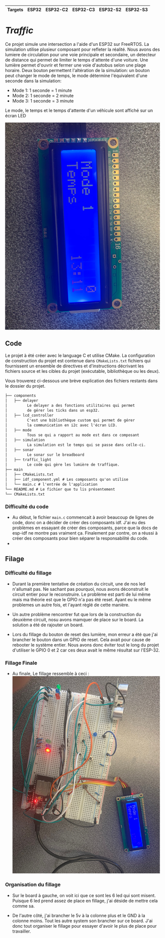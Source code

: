 | Targets | ESP32 | ESP32-C2 | ESP32-C3 | ESP32-S2 | ESP32-S3 |
|---------|-------|----------|----------|----------|----------|

# _Traffic_

Ce projet simule une intersection a l'aide d'un ESP32 sur FreeRTOS.
La simulation utilise plusieur composant pour refleter la réalité.
Nous avons des lumiere de circulation pour une voie principale et secondaire, un detecteur de distance qui permet de
limiter le temps d'attente d'une voiture.
Une lumière permet d'ouvrir et fermer une voie d'autobus selon une plage horaire.
Deux bouton permettent l'altération de la simulation: un bouton peut changer le mode de temps, le mode détermine
l'équivalent d'une seconde dans la simulation:

- Mode 1: 1 seconde = 1 minute
- Mode 2: 1 seconde = 2 minute
- Mode 3: 1 seconde = 3 minute

Le mode, le temps et le temps d'attente d'un véhicule sont affiché sur un écran LED

![lcd](docs/lcd.png)

## Code

Le projet à été créer avec le language C et utilise CMake. La configuration de construction du projet est contenue
dans `CMakeLists.txt`
fichiers qui fournissent un ensemble de directives et d'instructions décrivant les fichiers source et les cibles du
projet
(exécutable, bibliothèque ou les deux).

Vous trouverez ci-dessous une brève explication des fichiers restants dans le dossier du projet.

```
├── components
│   ├── delayer
│         Le delayer a des fonctions utilitaires qui permet
│         de gérer les ticks dans un esp32.
│   ├── lcd_controller
│         C'est une bibliothèque custom qui permet de gérer
│         la communication en i2c avec l'écran LCD.
│   ├── mode
│         Tous se qui a rapport au mode est dans ce composant
│   ├── simulation
│         La simulation est le temps qui se passe dans celle-ci.
│   ├── sonar
│         Le sonar sur le breadboard
│   ├── traffic_light
│         Le code qui gère les lumière de traffique.
├── main
│   ├── CMakeLists.txt
│   ├── idf_component.yml # Les composants qu'on utilise        
│   └── main.c # l'entrée de l'application
└── README.md # Le fichier que tu lis présentement
└── CMakeLists.txt 
```

### Difficulté du code

- Au début, le fichier `main.c` commencait à avoir beaucoup de lignes de code, donc on a décider de
créer des composants idf. J'ai eu des problèmes en essayant de créer des composants, parce que la docs
de esp-idf ne montre pas vraiment ça. Finalement par contre, on a réussi à créer des composants pour
bien séparer la responsabilité du code.
- 

## Filage

### Difficulté du fillage

- Durant la première tentative de création du circuit, une de nos led n'allumait pas. Ne sachant pas pourquoi, nous
  avons déconstruit le circuit
  entier pour le reconstruire. Le problème est parti de lui même mais ma théorie est que le GPIO n'a pas été reset.
  Ayant eu le même problemes un autre fois, et l'ayant règlé de cette manière.


- Un autre problème rencontrer fut que lors de la construction du deuxième circuit, nosu avons mamquer de place sur le
  board.
  La solution a été de rajouter un board.


- Lors du fillage du bouton de reset des lumière, mon erreur a été que j'ai brancher le bouton dans un GPIO de reset.
  Cela
  avait pour cause de rebooter le système entier. Nous avons donc éviter tout le long du projet d'utiliser le GPIO 0 et
  2 car ces deux avait le même
  résultat sur l'ESP-32.

### Fillage Finale

- Au finale, Le fillage ressemble à ceci :
  ![alt text](./docs/fillage.png)

### Organisation du fillage

- Sur le board à gauche, on voit ici que ce sont les 6 led qui sont misent. Puisque 6 led prend assez de place en
  fillage,
  j'ai déside de mettre cela comme sa.


- De l'autre côté, j'ai brancher le 5v à la colonne plus et le GND à la colonne moins.
  Tout les autre system son brancher sur ce board. J'ai donc tout organiser le fillage pour essayer d'avoir le plus de
  place pour travailler.
